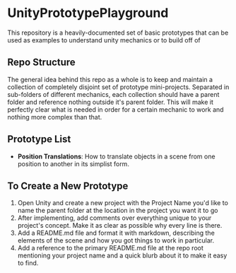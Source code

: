 # UnityPrototypePlayground
This repository is a heavily-documented set of basic prototypes that can be used as examples to understand unity mechanics or to build off of

## Repo Structure
The general idea behind this repo as a whole is to keep and maintain a collection of completely disjoint set of prototype mini-projects. Separated in sub-folders of different mechanics, each collection should have a parent folder and reference nothing outside it's parent folder. This will make it perfectly clear what is needed in order for a certain mechanic to work and nothing more complex than that.

## Prototype List
- **Position Translations**: How to translate objects in a scene from one position to another in its simplist form.

## To Create a New Prototype
1. Open Unity and create a new project with the Project Name you'd like to name the parent folder at the location in the project you want it to go
2. After implementing, add comments over everything unique to your project's concept. Make it as clear as possible why every line is there.
3. Add a README.md file and format it with markdown, describing the elements of the scene and how you got things to work in particular.
4. Add a reference to the primary README.md file at the repo root mentioning your project name and a quick blurb about it to make it easy to find.
